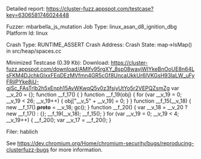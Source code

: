 Detailed report: https://cluster-fuzz.appspot.com/testcase?key=6306581746024448

Fuzzer: mbarbella_js_mutation
Job Type: linux_asan_d8_ignition_dbg
Platform Id: linux

Crash Type: RUNTIME_ASSERT
Crash Address: 
Crash State:
  map->IsMap() in src/heap/spaces.cc
  

Minimized Testcase (0.39 Kb):
Download: https://cluster-fuzz.appspot.com/download/AMIfv95rgXY_8sp08wavjWIYkeBnOoUE8n64LsFKM4DJchkGlxxFEqDEzMVfmn4GR5cGf8UncaUkkUr6lVKGsH93laLW_uFyFRjlPYke8jU-gjSc_FAsTrlb2h5xEnph15AvWKwqQ5v0z3fsiyUtYo5r2VEPQZsmZg
var __v_20 = {};
function __f_17() { }
function __f_19(obj) {
  for (var __v_19 = 0; __v_19 < 26; __v_19++) {
    obj["__v_5" + __v_19] = 0;
  }
}
function __f_15(__v_18) {
new __f_17().__proto__ = __v_18;
    gc();
}
function __f_20() {
  var __v_18 = __v_20 ? new __f_17() : {};
    __f_19(__v_18);
    __f_15();
}
for (var __v_19 = 0; __v_19 < 4; __v_19++) {
  __f_20();
  var __v_17 = __f_20();
}


Filer: hablich

See https://dev.chromium.org/Home/chromium-security/bugs/reproducing-clusterfuzz-bugs for more information.